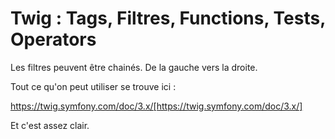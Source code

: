 # Twig : Tags, Filtres, Functions, Tests, Operators

Les filtres peuvent être chainés. De la gauche vers la droite.

Tout ce qu'on peut utiliser se trouve ici :

https://twig.symfony.com/doc/3.x/[https://twig.symfony.com/doc/3.x/]

Et c'est assez clair.
